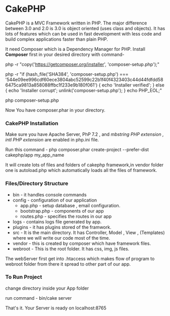 # CakePHP

CakePHP is a MVC Framework written in PHP. The major difference between 3.0 and 2.0 is 3.0 is object oriented (uses class and objects).
It has lots of features which can be used in fast development with less code and build complex applications faster than plain PHP.

It need Composer which is a Dependency Manager for PHP. Install **Composer** first in your desired directory with command-

php -r "copy('https://getcomposer.org/installer', 'composer-setup.php');"

php -r "if (hash_file('SHA384', 'composer-setup.php') === '544e09ee996cdf60ece3804abc52599c22b1f40f4323403c44d44fdfdd586475ca9813a858088ffbc1f233e9b180f061') { echo 'Installer verified'; } else { echo 'Installer corrupt'; unlink('composer-setup.php'); } echo PHP_EOL;"

php composer-setup.php

Now You have composer.phar in your directory.

### CakePHP Installation

Make sure you have Apache Server, PhP 7.2 , and *mbstring PHP extension , intl PHP extension* are enabled in php.ini file.

Run this command -
php composer.phar create-project --prefer-dist cakephp/app my_app_name

It will create lots of files and folders of cakephp framework,in vendor folder one is autoload.php which automatically loads all the files of framework.


### Files/Directory Structure

* bin - it handles console commands
* config - configuration of our application 
  * app.php - setup database , email configuration.
  * bootstrap.php - components of our app
  * routes.php - specifies the routes in our app
* logs -  contains logs file generated by app.
* plugins - it has plugins stored of the framwork.
* src - It is the main directory. It has Controller, Model , View , (Templates) where we will write our code most of the time.
* vendor - this is created by composer which have framework files.
* webroot - This is the root folder. It has css, img, js files.

The webServer first get into .htaccess which makes flow of program to webroot folder from there it spread to other part of our app.

### To Run Project

change directory inside your App folder

run command - bin/cake server

That's it. Your Server is ready on localhost:8765
